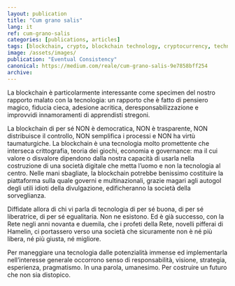 ```yaml
---
layout: publication
title: "Cum grano salis"
lang: it
ref: cum-grano-salis
categories: [publications, articles]
tags: [blockchain, crypto, blockchain technology, cryptocurrency, technology]
image: /assets/images/
publication: "Eventual Consistency"
canonical: https://medium.com/reale/cum-grano-salis-9e7858bff254
archive:
---
```


La blockchain è particolarmente interessante come specimen del nostro rapporto malato con la tecnologia: un rapporto che è fatto di pensiero magico, fiducia cieca, adesione acritica, deresponsabilizzazione e improvvidi innamoramenti di apprendisti stregoni.

La blockchain di per sé NON è democratica, NON è trasparente, NON distribuisce il controllo, NON semplifica i processi e NON ha virtù taumaturgiche. La blockchain è una tecnologia molto promettente che interseca crittografia, teoria dei giochi, economia e governance: ma il cui valore o disvalore dipendono dalla nostra capacità di usarla nella costruzione di una società digitale che metta l’uomo e non la tecnologia al centro. Nelle mani sbagliate, la blockchain potrebbe benissimo costituire la piattaforma sulla quale governi e multinazionali, grazie magari agli autogol degli utili idioti della divulgazione, edificheranno la società della sorveglianza.

Diffidate allora di chi vi parla di tecnologia di per sé buona, di per sé liberatrice, di per sé egualitaria. Non ne esistono. Ed è già successo, con la Rete negli anni novanta e duemila, che i profeti della Rete, novelli pifferai di Hamelin, ci portassero verso una società che sicuramente non è né più libera, né più giusta, né migliore.

Per maneggiare una tecnologia dalle potenzialità immense ed implementarla nell’interesse generale occorrono senso di responsabilità, visione, strategia, esperienza, pragmatismo. In una parola, umanesimo. Per costruire un futuro che non sia distopico.
